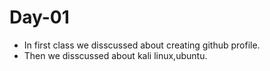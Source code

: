 # Day-01

* In first class we disscussed about creating github profile.
* Then we disscussed about kali linux,ubuntu.
